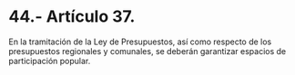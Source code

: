 # 44.- Artículo 37.

En la tramitación de la Ley de Presupuestos, así como respecto de los presupuestos regionales y comunales, se deberán garantizar espacios de participación popular.
